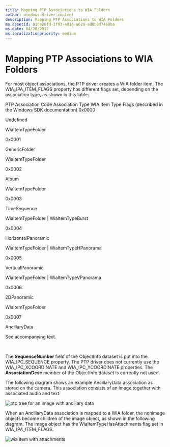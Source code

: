 ```yaml
---
title: Mapping PTP Associations to WIA Folders
author: windows-driver-content
description: Mapping PTP Associations to WIA Folders
ms.assetid: 81de26fd-1f93-4018-a628-ad0b0d7468ba
ms.date: 04/20/2017
ms.localizationpriority: medium
---
```


# Mapping PTP Associations to WIA Folders





For most object associations, the PTP driver creates a WIA folder item. The WIA\_IPA\_ITEM\_FLAGS property has different flags set, depending on the association type, as shown in this table:

PTP Association Code
Association Type
WIA Item Type Flags
(described in the Windows SDK documentation)
0x0000

Undefined

WiaItemTypeFolder

0x0001

GenericFolder

WiaItemTypeFolder

0x0002

Album

WiaItemTypeFolder

0x0003

TimeSequence

WiaItemTypeFolder | WiaItemTypeBurst

0x0004

HorizontalPanoramic

WiaItemTypeFolder | WiaItemTypeHPanorama

0x0005

VerticalPanoramic

WiaItemTypeFolder | WiaItemTypeVPanorama

0x0006

2DPanoramic

WiaItemTypeFolder

0x0007

AncillaryData

See accompanying text.

 

The **SequenceNumber** field of the ObjectInfo dataset is put into the WIA\_IPC\_SEQUENCE property. The PTP driver does not currently use the WIA\_IPC\_XCOORDINATE and WIA\_IPC\_YCOORDINATE properties. The **AssociationDesc** member of the ObjectInfo dataset is currently not used.

The following diagram shows an example AncillaryData association as stored on the camera. This association consists of an image together with associated audio and text.

![ptp tree for an image with ancillary data](images/ptp.png)

When an AncillaryData association is mapped to a WIA folder, the nonimage objects become children of the image object, as shown in the following diagram. The image object has the WiaItemTypeHasAttachments flag set in WIA\_IPA\_ITEM\_FLAGS.

![wia item with attachments](images/wiaattch.png)

 

 




